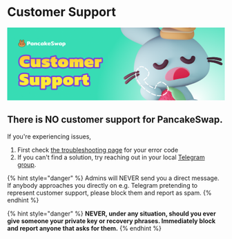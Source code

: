 # Customer Support

![](../.gitbook/assets/customer-support-header.png)

## There is NO customer support for PancakeSwap.

If you're experiencing issues,

1. First check [the troubleshooting page](../readme/help/troubleshooting.md) for your error code
2. If you can't find a solution, try reaching out in your local [Telegram group](telegram.md).

{% hint style="danger" %}
Admins will NEVER send you a direct message. If anybody approaches you directly on e.g. Telegram pretending to represent customer support, please block them and report as spam.
{% endhint %}

{% hint style="danger" %}
**NEVER, under any situation, should you ever give someone your private key or recovery phrases. Immediately block and report anyone that asks for them.**
{% endhint %}

